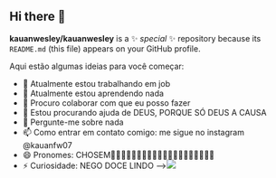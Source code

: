 ## Hi there 👋

**kauanwesley/kauanwesley** is a ✨ _special_ ✨ repository because its `README.md` (this file) appears on your GitHub profile.

Aqui estão algumas ideias para você começar:

- 🔭 Atualmente estou trabalhando em job
- 🌱 Atualmente estou aprendendo nada
- 👯 Procuro colaborar com que eu posso fazer
- 🤔 Estou procurando ajuda de DEUS, PORQUE SÓ DEUS A CAUSA
- 💬 Pergunte-me sobre nada
- 📫 Como entrar em contato comigo: me sigue no instagram @kauanfw07
- 😄 Pronomes: CHOSEM🙅🏽‍♂️🤙🏽🙅🏽‍♂️🤙🏽🙅🏽‍♂️🤙🏽🙅🏽‍♂️🤙🏽
- ⚡ Curiosidade: NEGO DOCE LINDO
-->![](https://media.tenor.com/8KHtJqQa60oAAAAM/choices-sesamo.gif)
